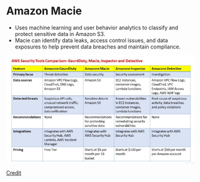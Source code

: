 # Amazon Macie

- Uses machine learning and user behavior analytics to classify and protect sensitive data in Amazon S3. 
- Macie can identify data leaks, access control issues, and data exposures to help prevent data breaches and maintain compliance.

![Difference Between GuardDuty, Macie, Inspector, Detective](images/DifferenceMacieInspectorAndDetective.PNG)

[Credit](https://www.linkedin.com/posts/akusa_comparison-of-amazon-guardduty-amazon-macie-activity-7132409649684729856-FHKf/)